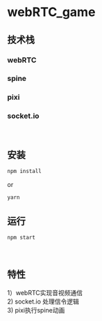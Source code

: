 # webRTC_game

## 技术栈
### webRTC 
### spine 

### pixi
### socket.io

<!-- > 灵峯顶上一朵花 -->
<br/>

## 安装
```bash
npm install
```
or
```bash
yarn
```


## 运行
```bash
npm start
```

<br/>

## 特性
1）webRTC实现音视频通信 <br />
2) socket.io 处理信令逻辑 <br />
3) pixi执行spine动画


